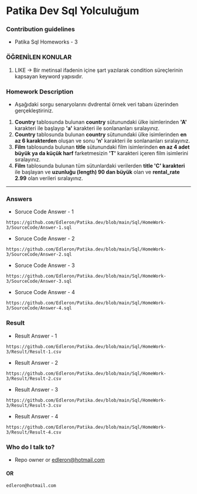 # Patika Dev Sql Yolculuğum

### Contribution guidelines

* Patika Sql Homeworks - 3

### ÖĞRENİLEN KONULAR

1. LIKE -> Bir metinsal ifadenin içine şart yazılarak condition süreçlerinin kapsayan keyword yapısıdır.

### Homework Description

* Aşağıdaki sorgu senaryolarını dvdrental örnek veri tabanı üzerinden gerçekleştiriniz.

1. **Country** tablosunda bulunan **country** sütunundaki ülke isimlerinden **'A'** karakteri ile başlayıp **'a'** karakteri ile sonlananları sıralayınız.
2. **Country** tablosunda bulunan **country** sütunundaki ülke isimlerinden **en az 6 karakterden** oluşan ve sonu **'n'** karakteri ile sonlananları sıralayınız.
3. **Film**  tablosunda bulunan **title** sütunundaki film isimlerinden **en az 4 adet büyük ya da küçük harf** farketmesizin **'T'** karakteri içeren film isimlerini sıralayınız.
4. **Film**  tablosunda bulunan tüm sütunlardaki verilerden **title 'C' karakteri** ile başlayan ve **uzunluğu (length) 90 dan büyük** olan ve **rental_rate 2.99** olan verileri sıralayınız.

---

### Answers

* Soruce Code Answer - 1

```
https://github.com/Edleron/Patika.dev/blob/main/Sql/HomeWork-3/SourceCode/Answer-1.sql
```

* Soruce Code Answer - 2

```
https://github.com/Edleron/Patika.dev/blob/main/Sql/HomeWork-3/SourceCode/Answer-2.sql
```

* Soruce Code Answer - 3

```
https://github.com/Edleron/Patika.dev/blob/main/Sql/HomeWork-3/SourceCode/Answer-3.sql
```

* Soruce Code Answer - 4

```
https://github.com/Edleron/Patika.dev/blob/main/Sql/HomeWork-3/SourceCode/Answer-4.sql
```

### Result

* Result Answer - 1

```
https://github.com/Edleron/Patika.dev/blob/main/Sql/HomeWork-3/Result/Result-1.csv
```

* Result Answer - 2

```
https://github.com/Edleron/Patika.dev/blob/main/Sql/HomeWork-3/Result/Result-2.csv
```

* Result Answer - 3

```
https://github.com/Edleron/Patika.dev/blob/main/Sql/HomeWork-3/Result/Result-3.csv
```

* Result Answer - 4

```
https://github.com/Edleron/Patika.dev/blob/main/Sql/HomeWork-3/Result/Result-4.csv
```

### Who do I talk to?

* Repo owner or edleron@hotmail.com

#### OR

```
edleron@hotmail.com 
```
